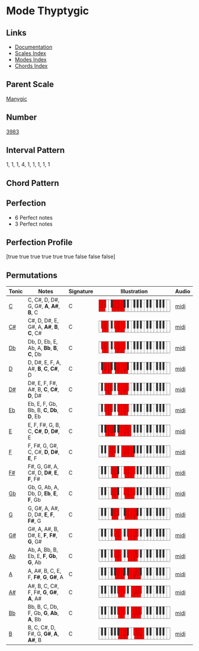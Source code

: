 # Mode Thyptygic

## Links

- [Documentation](README.md)
- [Scales Index](Scales.md)
- [Modes Index](Modes.md)
- [Chords Index](Chords.md)

## Parent Scale

[Manygic](ScaleManygic.md)

## Number

[3983](https://ianring.com/musictheory/scales/3983)

## Interval Pattern

1, 1, 1, 4, 1, 1, 1, 1, 1

## Chord Pattern



## Perfection

- 6 Perfect notes
- 3 Perfect notes

## Perfection Profile

[true true true true true true false false false]

## Permutations

| Tonic | Notes | Signature | Illustration | Audio |
|-------|-------|-----------|--------------|-------|
| [C](ModeCNaturalThyptygic.md) | C, C#, D, D#, G, G#, **A**, **A#**, **B**, C | C | ![CNaturalThyptygic](ModeCNaturalThyptygic.png) | [midi](https://github.com/edipermadi/music/blob/main/docs/ModeCNaturalThyptygic.mid?raw=true) |
| [C#](ModeCSharpThyptygic.md) | C#, D, D#, E, G#, A, **A#**, **B**, **C**, C# | C | ![CSharpThyptygic](ModeCSharpThyptygic.png) | [midi](https://github.com/edipermadi/music/blob/main/docs/ModeCSharpThyptygic.mid?raw=true) |
| [Db](ModeDFlatThyptygic.md) | Db, D, Eb, E, Ab, A, **Bb**, **B**, **C**, Db | C | ![DFlatThyptygic](ModeDFlatThyptygic.png) | [midi](https://github.com/edipermadi/music/blob/main/docs/ModeDFlatThyptygic.mid?raw=true) |
| [D](ModeDNaturalThyptygic.md) | D, D#, E, F, A, A#, **B**, **C**, **C#**, D | C | ![DNaturalThyptygic](ModeDNaturalThyptygic.png) | [midi](https://github.com/edipermadi/music/blob/main/docs/ModeDNaturalThyptygic.mid?raw=true) |
| [D#](ModeDSharpThyptygic.md) | D#, E, F, F#, A#, B, **C**, **C#**, **D**, D# | C | ![DSharpThyptygic](ModeDSharpThyptygic.png) | [midi](https://github.com/edipermadi/music/blob/main/docs/ModeDSharpThyptygic.mid?raw=true) |
| [Eb](ModeEFlatThyptygic.md) | Eb, E, F, Gb, Bb, B, **C**, **Db**, **D**, Eb | C | ![EFlatThyptygic](ModeEFlatThyptygic.png) | [midi](https://github.com/edipermadi/music/blob/main/docs/ModeEFlatThyptygic.mid?raw=true) |
| [E](ModeENaturalThyptygic.md) | E, F, F#, G, B, C, **C#**, **D**, **D#**, E | C | ![ENaturalThyptygic](ModeENaturalThyptygic.png) | [midi](https://github.com/edipermadi/music/blob/main/docs/ModeENaturalThyptygic.mid?raw=true) |
| [F](ModeFNaturalThyptygic.md) | F, F#, G, G#, C, C#, **D**, **D#**, **E**, F | C | ![FNaturalThyptygic](ModeFNaturalThyptygic.png) | [midi](https://github.com/edipermadi/music/blob/main/docs/ModeFNaturalThyptygic.mid?raw=true) |
| [F#](ModeFSharpThyptygic.md) | F#, G, G#, A, C#, D, **D#**, **E**, **F**, F# | C | ![FSharpThyptygic](ModeFSharpThyptygic.png) | [midi](https://github.com/edipermadi/music/blob/main/docs/ModeFSharpThyptygic.mid?raw=true) |
| [Gb](ModeGFlatThyptygic.md) | Gb, G, Ab, A, Db, D, **Eb**, **E**, **F**, Gb | C | ![GFlatThyptygic](ModeGFlatThyptygic.png) | [midi](https://github.com/edipermadi/music/blob/main/docs/ModeGFlatThyptygic.mid?raw=true) |
| [G](ModeGNaturalThyptygic.md) | G, G#, A, A#, D, D#, **E**, **F**, **F#**, G | C | ![GNaturalThyptygic](ModeGNaturalThyptygic.png) | [midi](https://github.com/edipermadi/music/blob/main/docs/ModeGNaturalThyptygic.mid?raw=true) |
| [G#](ModeGSharpThyptygic.md) | G#, A, A#, B, D#, E, **F**, **F#**, **G**, G# | C | ![GSharpThyptygic](ModeGSharpThyptygic.png) | [midi](https://github.com/edipermadi/music/blob/main/docs/ModeGSharpThyptygic.mid?raw=true) |
| [Ab](ModeAFlatThyptygic.md) | Ab, A, Bb, B, Eb, E, **F**, **Gb**, **G**, Ab | C | ![AFlatThyptygic](ModeAFlatThyptygic.png) | [midi](https://github.com/edipermadi/music/blob/main/docs/ModeAFlatThyptygic.mid?raw=true) |
| [A](ModeANaturalThyptygic.md) | A, A#, B, C, E, F, **F#**, **G**, **G#**, A | C | ![ANaturalThyptygic](ModeANaturalThyptygic.png) | [midi](https://github.com/edipermadi/music/blob/main/docs/ModeANaturalThyptygic.mid?raw=true) |
| [A#](ModeASharpThyptygic.md) | A#, B, C, C#, F, F#, **G**, **G#**, **A**, A# | C | ![ASharpThyptygic](ModeASharpThyptygic.png) | [midi](https://github.com/edipermadi/music/blob/main/docs/ModeASharpThyptygic.mid?raw=true) |
| [Bb](ModeBFlatThyptygic.md) | Bb, B, C, Db, F, Gb, **G**, **Ab**, **A**, Bb | C | ![BFlatThyptygic](ModeBFlatThyptygic.png) | [midi](https://github.com/edipermadi/music/blob/main/docs/ModeBFlatThyptygic.mid?raw=true) |
| [B](ModeBNaturalThyptygic.md) | B, C, C#, D, F#, G, **G#**, **A**, **A#**, B | C | ![BNaturalThyptygic](ModeBNaturalThyptygic.png) | [midi](https://github.com/edipermadi/music/blob/main/docs/ModeBNaturalThyptygic.mid?raw=true) |
